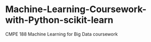 # Machine-Learning-Coursework-with-Python-scikit-learn
CMPE 188 Machine Learning for Big Data coursework
